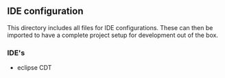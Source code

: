 ## IDE configuration

This directory includes all files for IDE configurations. These can then be imported to have a complete project setup for development out of the box.

### IDE's

+ eclipse CDT

